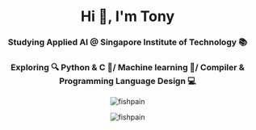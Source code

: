 <h1 align="center">Hi 👋, I'm Tony</h1>
<h3 align="center">Studying Applied AI @ Singapore Institute of Technology 📚</h3>
<h3 align="center">Exploring 🔍 Python & C 👾/ Machine learning 🤖/ Compiler & Programming Language Design 💻</h3>
<p align="center"> <img src="https://komarev.com/ghpvc/?username=fishpain&label=Visitors&color=0e75b6&style=plastic" alt="fishpain" /> </p>
<p align="center"><img align="center" src="https://github-readme-stats.vercel.app/api/top-langs?username=fishpain&show_icons=true&theme=dark&locale=en&layout=compact" alt="fishpain" /></p>

